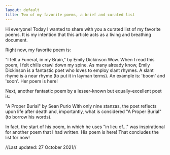 ```yaml
---
layout: default
title: Two of my favorite poems, a brief and curated list
---
```



Hi everyone!  Today I wanted to share with you a curated list of my favorite poems.  It is my intention that this article acts as a living and breathing document.  


Right now, my favorite poem is:

"I felt a Funeral, in my Brain," by Emily Dickinson
Wow.  When I read this poem, I felt chills crawl down my spine.  As many already know, Emily Dickinson is a fantastic poet who loves to employ slant rhymes.  A slant rhyme is a near rhyme (to put it in layman terms).  An example is: 'boom' and 'soon'. Her poem is here! 


Next, another fantastic poem by a lesser-known but equally-excellent poet is:

 "A Proper Burial" by Sean Purio
With only nine stanzas, the poet reflects upon life after death and, importantly, what is considered "A Proper Burial" (to borrow his words).  


In fact, the start of his poem, in which he uses "in lieu of..." was inspirational for another poem that I had written. His poem is here! That concludes the list for now! 


//Last updated: 27 October 2021//


